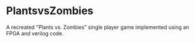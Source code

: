 # PlantsvsZombies
A recreated "Plants vs. Zombies" single player game implemented using an FPGA and verilog code.
